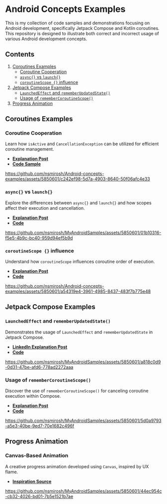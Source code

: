 
# Android Concepts Examples

This is my collection of  code samples and demonstrations focusing on Android development, specifically Jetpack Compose and Kotlin coroutines. This repository is designed to illustrate both correct and incorrect usage of various Android development concepts.

## Contents
1. [Coroutines Examples](#coroutines-examples)
    - [Coroutine Cooperation](#coroutine-cooperation)
    - [`async{}` vs `launch{}`](#async-vs-launch)
    - [`coroutineScope {}` influence](#coroutinescope--influence)
2. [Jetpack Compose Examples](#jetpack-compose-examples)
    - [`LaunchedEffect` and `rememberUpdatedState()`](#launched-effect-remember-updated-state)
    - [Usage of `rememberCoroutineScope()`](#remember-coroutine-scope)
3. [Progress Animation](#progress-animation)

## Coroutines Examples

### Coroutine Cooperation
Learn how `isActive` and `CancellationException` can be utilized for efficient coroutine management.
- **[Explanation Post](https://www.nickmirosh.com/post/do-you-know-what-coroutines-are-cooperative-means)**
- **[Code Sample](https://github.com/nsmirosh/Android-concepts-examples/blob/main/app/src/main/java/nick/mirosh/androidsamples/ui/coroutines/cooperative_coroutine/CooperativeCancellationScreen.kt)**  

https://github.com/nsmirosh/Android-concepts-examples/assets/5850601/c242ef98-5d7a-4903-8640-50f06afc4e33

### `async{}` vs `launch{}`
Explore the differences between `async{}` and `launch{}` and how scopes affect their execution and cancellation.
- **[Explanation Post](https://www.nickmirosh.com/post/do-you-know-how-scopes-work-in-coroutines)**
- **[Code](https://github.com/nsmirosh/Android-concepts-examples/blob/main/app/src/main/java/nick/mirosh/androidsamples/ui/coroutines/async/AsyncComparisonScreen.kt)**

https://github.com/nsmirosh/MyAndroidSamples/assets/5850601/01b10316-f5e5-4b9c-bc40-959d94ef5b9d

### `coroutineScope {}` influence
Understand how `coroutineScope` influences coroutine order of execution.
- **[Explanation Post](https://www.nickmirosh.com/post/do-you-know-how-coroutinescope-works-in-coroutines)**
- **[Code](https://github.com/nsmirosh/Android-concepts-examples/blob/main/app/src/main/java/nick/mirosh/androidsamples/ui/coroutines/coroutine_scope/CoroutineScopeScreen.kt)**

https://github.com/nsmirosh/Android-concepts-examples/assets/5850601/a54319e4-3961-4985-8437-483f7b775e48


## Jetpack Compose Examples

### `LaunchedEffect` and `rememberUpdatedState()`
Demonstrates the usage of `LaunchedEffect` and `rememberUpdatedState` in Jetpack Compose.
- **[LinkedIn Explanation Post](https://www.linkedin.com/posts/nikolay-miroshnychenko-5838a25a_jetpackcompose-androiddevelopment-programming-activity-7118646129650528256-DtO1?utm_source=share&utm_medium=member_desktop)**
- **[Code](https://github.com/nsmirosh/Android-concepts-examples/blob/main/app/src/main/java/nick/mirosh/androidsamples/ui/side_effects/LaunchedEffectScreen.kt)**

https://github.com/nsmirosh/MyAndroidSamples/assets/5850601/a818c0d9-0d31-47be-afd6-778ad2272aaa

### Usage of `rememberCoroutineScope()`
Discover the use of `rememberCoroutineScope()` for canceling coroutine execution within Compose.
- **[Explanation Post](https://www.nickmirosh.com/post/are-you-using-coroutines-inside-your-composables-make-sure-to-use-remembercoroutinescope)**
- **[Code](https://github.com/nsmirosh/Android-concepts-examples/blob/main/app/src/main/java/nick/mirosh/androidsamples/ui/coroutines/remember_coroutine_scope/RememberCoroutineScope.kt)**

https://github.com/nsmirosh/MyAndroidSamples/assets/5850601/5d0a9793-a5e3-40be-9ed7-70e1682c496f

## Progress Animation 

### Canvas-Based Animation
A creative progress animation developed using `Canvas`, inspired by UX flame.
- **[Inspiration Source](https://www.youtube.com/watch?v=LbktxnviLKI&ab_channel=UXFLAME)**

https://github.com/nsmirosh/MyAndroidSamples/assets/5850601/44ec954c-cb32-4026-bd01-7b5e1521b7ae


